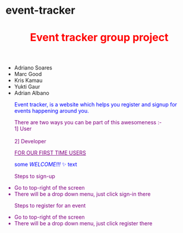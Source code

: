 # event-tracker
<HTML>
<header>
<h1> <font color="red">Event tracker group project </font></h1></header>
 <ul class= "By:-">
<li>Adriano Soares</li>
<li>Marc Good</li>
<li>Kris Kamau</li>
<li>Yukti Gaur</li>
<li>Adrian Albano </li> </div>
<p> <font color="blue">  Event tracker, is a website which helps you register and signup for events happening around you. </font> </p>
<p> <font color="purple"> There are two ways you can be part of this awesomeness :- <br> 1] User </br> <br> 2] Developer </br> </p>
<p> <font color= "purple"> <u> FOR OUR FIRST TIME USERS </u></font> </p>

<span style="color:blue">some *WELCOME!!!* :sparkles: text</span>

<p> Steps to sign-up 
<li> Go to top-right of the screen </li>
<li> There will be a drop down menu, just click sign-in there </li>

<p> Steps to register for an event
<li> Go to top-right of the screen </li>
<li> There will be a drop down menu, just click register there </li>




</body>
</HTML>






